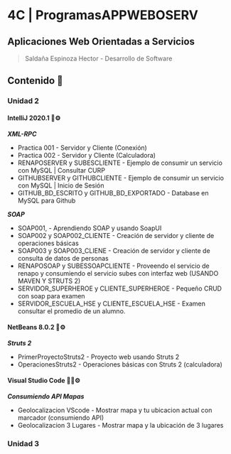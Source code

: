 # 4C | ProgramasAPPWEBOSERV
## Aplicaciones Web Orientadas a Servicios 
> Saldaña Espinoza Hector - Desarrollo de Software
>

## Contenido 🚀

### Unidad 2
#### IntelliJ 2020.1 🤖⚙️
***XML-RPC***
* Practica 001 - Servidor y Cliente (Conexión)
* Practica 002 - Servidor y Cliente (Calculadora)
* RENAPOSERVER y SUBESCLIENTE - Ejemplo de consumir un servicio con MySQL | Consultar CURP 
* GITHUBSERVER y GITHUBCLIENTE - Ejemplo de consumir un servicio con MySQL | Inicio de Sesión
* GITHUB_BD_ESCRITO y GITHUB_BD_EXPORTADO - Database en MySQL para Github   

***SOAP***
* SOAP001,  - Aprendiendo SOAP y usando SoapUI 
* SOAP002 y SOAP002_CLIENTE - Creación de servidor y cliente de operaciones básicas
* SOAP003 y SOAP003_CLIENE - Creación de servidor y cliente de consulta de datos de personas
* RENAPOSOAP y SUBESSOAPCLIENTE - Proveendo el servicio de renapo y consumiendo el servicio subes con interfaz web (USANDO MAVEN Y STRUTS 2)
* SERVIDOR_SUPERHEROE y CLIENTE_SUPERHEROE - Pequeño CRUD con soap para examen
* SERVIDOR_ESCUELA_HSE y CLIENTE_ESCUELA_HSE - Examen consultar el promedio de un alumno.

#### NetBeans 8.0.2 🥜⚙️
***Struts 2***
* PrimerProyectoStruts2 - Proyecto web usando Struts 2
* OperacionesStruts2 - Operaciones básicas con Struts 2 (calculadora)

#### Visual Studio Code 🐱‍👤⚙️
***Consumiendo API Mapas***
* Geolocalizacion VScode - Mostrar mapa y tu ubicacion actual con marcador (consumiendo API)
* Geolocalizacion 3 Lugares - Mostrar mapa y la ubicación de 3 lugares

### Unidad 3
